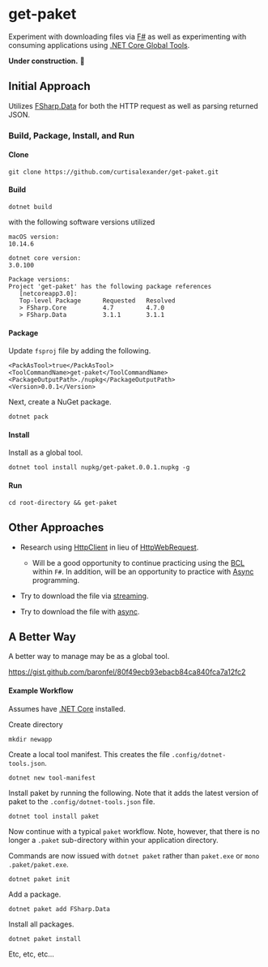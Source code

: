 # get-paket

Experiment with downloading files via [F#](https://fsharp.org/) as well as experimenting with consuming applications using [.NET Core Global Tools](https://docs.microsoft.com/en-us/dotnet/core/tools/global-tools).

**Under construction.**
:construction:

## Initial Approach

Utilizes [FSharp.Data](https://fsharp.github.io/FSharp.Data/library/Http.html) for both the HTTP request as well as parsing returned JSON.

### Build, Package, Install, and Run

#### Clone

```
git clone https://github.com/curtisalexander/get-paket.git
```

#### Build

```
dotnet build
```

with the following software versions utilized

```
macOS version:
10.14.6

dotnet core version:
3.0.100

Package versions:
Project 'get-paket' has the following package references
   [netcoreapp3.0]:
   Top-level Package      Requested   Resolved
   > FSharp.Core          4.7         4.7.0
   > FSharp.Data          3.1.1       3.1.1
```

#### Package

Update `fsproj` file by adding the following.


```
<PackAsTool>true</PackAsTool>
<ToolCommandName>get-paket</ToolCommandName>
<PackageOutputPath>./nupkg</PackageOutputPath>
<Version>0.0.1</Version>
```

Next, create a NuGet package.

```
dotnet pack
```

#### Install

Install as a global tool.

```
dotnet tool install nupkg/get-paket.0.0.1.nupkg -g
```

#### Run

```
cd root-directory && get-paket
```

## Other Approaches

- Research using [HttpClient](https://docs.microsoft.com/en-us/dotnet/api/system.net.http.httpclient?view=netcore-3.0) in lieu of [HttpWebRequest](https://docs.microsoft.com/en-us/dotnet/api/system.net.httpwebrequest?&view=netcore-3.0).

  - Will be a good opportunity to continue practicing using the [BCL](https://docs.microsoft.com/en-us/dotnet/api/index) within `F#`. In addition, will be an opportunity to practice with [Async](https://docs.microsoft.com/en-us/dotnet/fsharp/tutorials/asynchronous-and-concurrent-programming/async) programming.

- Try to download the file via [streaming](https://github.com/curtisalexander/get-paket/blob/master/Program.fs#L87).

- Try to download the file with [async](https://github.com/curtisalexander/get-paket/blob/master/Program.fs#L88).

## A Better Way

A better way to manage may be as a global tool.

https://gist.github.com/baronfel/80f49ecb93ebacb84ca840fca7a12fc2

#### Example Workflow

Assumes have [.NET Core](https://dotnet.microsoft.com/download) installed.

Create directory

```
mkdir newapp
```

Create a local tool manifest.  This creates the file `.config/dotnet-tools.json`.

```
dotnet new tool-manifest
```

Install paket by running the following.  Note that it adds the latest version of paket to the `.config/dotnet-tools.json` file.

```
dotnet tool install paket
```

Now continue with a typical `paket` workflow.  Note, however, that there is no longer a `.paket` sub-directory within your application directory.

Commands are now issued with `dotnet paket` rather than `paket.exe` or `mono .paket/paket.exe`.

```
dotnet paket init
```

Add a package.

```
dotnet paket add FSharp.Data
```

Install all packages.

```
dotnet paket install
```

Etc, etc, etc...

